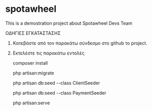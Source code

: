 # spotawheel
This is a demostration project about Spotawheel Devs Team

ΟΔΗΓΙΕΣ ΕΓΚΑΤΑΣΤΑΣΗΣ

1. Κατεβάστε από τον παρακάτω σύνδεσμο στο github το project.

2. Εκτελέστε τις παρακάτω εντολές
   
   composer install

   php artisan:migrate

   php artisan db:seed --class ClientSeeder

   php artisan db:seed --class PaymentSeeder

   php artisan:serve
